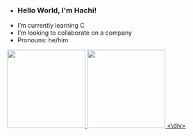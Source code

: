 - ###  Hello World, I'm Hachi!
-  I’m currently learning C
-  I’m looking to collaborate on a company
-  Pronouns: he/him

<a href="https://github.com/hachlil">
<img height="180cm" src="https://github-readme-stats.vercel.app/api?username=hachlil&show_icons=false&theme=default"\>
<img height="180cm" src="https://github-readme-stats.vercel.app/api/top-langs/?username=hachlil&layout=compact&theme=default"\>
<\div>

